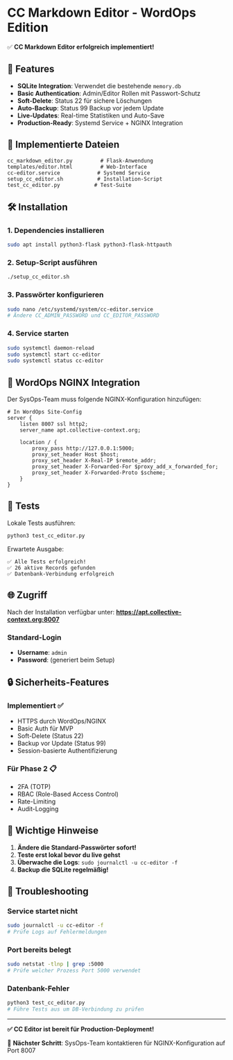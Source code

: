 # CC Markdown Editor - WordOps Edition

✅ **CC Markdown Editor erfolgreich implementiert!**

## 🚀 Features

- **SQLite Integration**: Verwendet die bestehende `memory.db`
- **Basic Authentication**: Admin/Editor Rollen mit Passwort-Schutz
- **Soft-Delete**: Status 22 für sichere Löschungen
- **Auto-Backup**: Status 99 Backup vor jedem Update
- **Live-Updates**: Real-time Statistiken und Auto-Save
- **Production-Ready**: Systemd Service + NGINX Integration

## 📁 Implementierte Dateien

```
cc_markdown_editor.py         # Flask-Anwendung
templates/editor.html         # Web-Interface
cc-editor.service            # Systemd Service
setup_cc_editor.sh           # Installation-Script
test_cc_editor.py           # Test-Suite
```

## 🛠️ Installation

### 1. Dependencies installieren
```bash
sudo apt install python3-flask python3-flask-httpauth
```

### 2. Setup-Script ausführen
```bash
./setup_cc_editor.sh
```

### 3. Passwörter konfigurieren
```bash
sudo nano /etc/systemd/system/cc-editor.service
# Ändere CC_ADMIN_PASSWORD und CC_EDITOR_PASSWORD
```

### 4. Service starten
```bash
sudo systemctl daemon-reload
sudo systemctl start cc-editor
sudo systemctl status cc-editor
```

## 🔧 WordOps NGINX Integration

Der SysOps-Team muss folgende NGINX-Konfiguration hinzufügen:

```nginx
# In WordOps Site-Config
server {
    listen 8007 ssl http2;
    server_name apt.collective-context.org;

    location / {
        proxy_pass http://127.0.0.1:5000;
        proxy_set_header Host $host;
        proxy_set_header X-Real-IP $remote_addr;
        proxy_set_header X-Forwarded-For $proxy_add_x_forwarded_for;
        proxy_set_header X-Forwarded-Proto $scheme;
    }
}
```

## 🧪 Tests

Lokale Tests ausführen:
```bash
python3 test_cc_editor.py
```

Erwartete Ausgabe:
```
✅ Alle Tests erfolgreich!
✅ 26 aktive Records gefunden
✅ Datenbank-Verbindung erfolgreich
```

## 🌐 Zugriff

Nach der Installation verfügbar unter:
**https://apt.collective-context.org:8007**

### Standard-Login
- **Username**: `admin`
- **Password**: (generiert beim Setup)

## 🔒 Sicherheits-Features

### Implementiert ✅
- HTTPS durch WordOps/NGINX
- Basic Auth für MVP
- Soft-Delete (Status 22)
- Backup vor Update (Status 99)
- Session-basierte Authentifizierung

### Für Phase 2 📋
- 2FA (TOTP)
- RBAC (Role-Based Access Control)
- Rate-Limiting
- Audit-Logging

## 🚨 Wichtige Hinweise

1. **Ändere die Standard-Passwörter sofort!**
2. **Teste erst lokal bevor du live gehst**
3. **Überwache die Logs**: `sudo journalctl -u cc-editor -f`
4. **Backup die SQLite regelmäßig!**

## 🐛 Troubleshooting

### Service startet nicht
```bash
sudo journalctl -u cc-editor -f
# Prüfe Logs auf Fehlermeldungen
```

### Port bereits belegt
```bash
sudo netstat -tlnp | grep :5000
# Prüfe welcher Prozess Port 5000 verwendet
```

### Datenbank-Fehler
```bash
python3 test_cc_editor.py
# Führe Tests aus um DB-Verbindung zu prüfen
```

---

**✅ CC Editor ist bereit für Production-Deployment!**

🔧 **Nächster Schritt**: SysOps-Team kontaktieren für NGINX-Konfiguration auf Port 8007